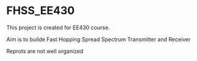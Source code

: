 # FHSS_EE430

This project is created for EE430 course.

Aim is to builde Fast Hopping Spread Spectrum Transmitter and Receiver

Reprots are not well organized
